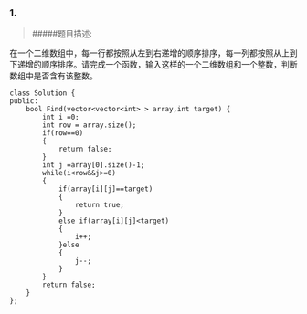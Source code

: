### 1.
>#####题目描述:
>
在一个二维数组中，每一行都按照从左到右递增的顺序排序，每一列都按照从上到下递增的顺序排序。请完成一个函数，输入这样的一个二维数组和一个整数，判断数组中是否含有该整数。

```
class Solution {
public:
    bool Find(vector<vector<int> > array,int target) {
        int i =0;
    	int row = array.size();
    	if(row==0)
    	{
        	return false;
    	}
    	int j =array[0].size()-1;
    	while(i<row&&j>=0)
    	{
        	if(array[i][j]==target)
        	{
            	return true;
        	}
        	else if(array[i][j]<target)
        	{
            	i++;
        	}else
        	{
            	j--;
       	 	}
    	}
    	return false;
    }
};

```
